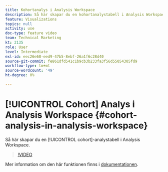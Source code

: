 ```yaml
---
title: Kohortanalys i Analysis Workspace
description: Så här skapar du en kohortanalystabell i Analysis Workspace.
feature: Visualizations
topics: null
activity: use
doc-type: feature video
team: Technical Marketing
kt: 2135
role: User
level: Intermediate
exl-id: eec26e68-eed9-47b5-8ebf-26a1f6c28d40
source-git-commit: fe861dfd541c1b9cb3b233fa3f56d55054305fd9
workflow-type: tm+mt
source-wordcount: '49'
ht-degree: 0%

---
```


# [!UICONTROL Cohort] Analys i Analysis Workspace {#cohort-analysis-in-analysis-workspace}

Så här skapar du en [!UICONTROL cohort]-analystabell i Analysis Workspace.

>[!VIDEO](https://video.tv.adobe.com/v/23990/?quality=12)

Mer information om den här funktionen finns i [dokumentationen](https://experienceleague.adobe.com/docs/analytics/analyze/analysis-workspace/visualizations/cohort-table/cohort-analysis.html?lang=en).
